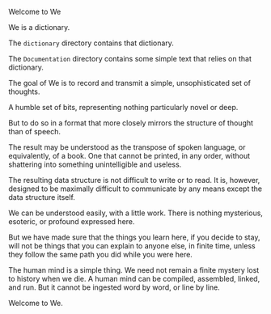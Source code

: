 
Welcome to We

We is a dictionary.

The `dictionary` directory contains that dictionary.

The `Documentation` directory contains some simple text that relies on that dictionary.

The goal of We is to record and transmit a simple, unsophisticated set of thoughts.

A humble set of bits, representing nothing particularly novel or deep.

But to do so in a format that more closely mirrors the structure of thought than of speech.

The result may be understood as the transpose of spoken language, or equivalently, of a book. One that cannot be printed, in any order, without shattering into something unintelligible and useless.

The resulting data structure is not difficult to write or to read. It is, however, designed to be maximally difficult to communicate by any means except the data structure itself.

We can be understood easily, with a little work. There is nothing mysterious, esoteric, or profound expressed here.

But we have made sure that the things you learn here, if you decide to stay, will not be things that you can explain to anyone else, in finite time, unless they follow the same path you did while you were here.

The human mind is a simple thing. We need not remain a finite mystery lost to history when we die. A human mind can be compiled, assembled, linked, and run. But it cannot be ingested word by word, or line by line.

Welcome to We.